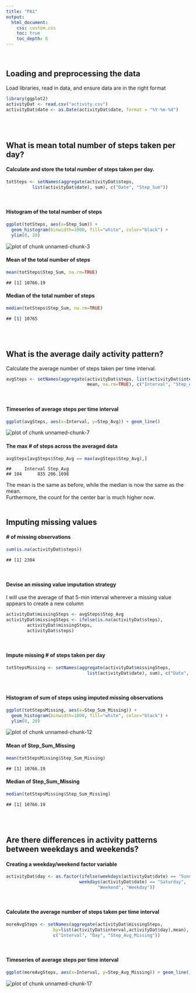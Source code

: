 ```yaml
---
title: "PA1"
output:
  html_document:
    css: custom.css
    toc: true
    toc_depth: 6
---
```

<br>

## Loading and preprocessing the data
Load libraries, read in data, and ensure data are in the right format

```r
library(ggplot2)
activityDat <- read.csv("activity.csv")
activityDat$date <- as.Date(activityDat$date, format = "%Y-%m-%d")
```
<br><br>

## What is mean total number of steps taken per day?

#### Calculate and store the total number of steps taken per day.  

```r
totSteps <- setNames(aggregate(activityDat$steps, 
          list(activityDat$date), sum), c("Date", "Step_Sum"))
```
<br>

#### Histogram of the total number of steps

```r
ggplot(totSteps, aes(x=Step_Sum)) + 
  geom_histogram(binwidth=1000, fill="white", color="black") +
  ylim(0, 20)
```

![plot of chunk unnamed-chunk-3](figure/unnamed-chunk-3-1.png) 
<br>

#### Mean of the total number of steps 

```r
mean(totSteps$Step_Sum, na.rm=TRUE)
```

```
## [1] 10766.19
```

#### Median of the total number of steps 

```r
median(totSteps$Step_Sum, na.rm=TRUE)
```

```
## [1] 10765
```

<br><br>

## What is the average daily activity pattern?
Calculate the average number of steps taken per time interval.

```r
avgSteps <- setNames(aggregate(activityDat$steps, list(activityDat$interval),
                               mean, na.rm=TRUE), c("Interval", "Step_Avg"))
```
<br>

#### Timeseries of average steps per time interval

```r
ggplot(avgSteps, aes(x=Interval, y=Step_Avg)) + geom_line()
```

![plot of chunk unnamed-chunk-7](figure/unnamed-chunk-7-1.png) 
<br>

#### The max # of steps across the averaged data

```r
avgSteps[avgSteps$Step_Avg == max(avgSteps$Step_Avg),]
```

```
##     Interval Step_Avg
## 104      835 206.1698
```
The mean is the same as before, while the median is now the same as the mean.  
Furthermore, the count for the center bar is much higher now.
<br><br>

## Imputing missing values

#### # of missing observations

```r
sum(is.na(activityDat$steps))
```

```
## [1] 2304
```
<br>

#### Devise an missing value imputation strategy
I will use the average of that 5-min interval wherever a missing value  
appears to create a new column

```r
activityDat$missingSteps <- avgSteps$Step_Avg
activityDat$missingSteps <- ifelse(is.na(activityDat$steps), 
        activityDat$missingSteps, 
        activityDat$steps)
```
<br>


#### Impute missing # of steps taken per day

```r
totStepsMissing <- setNames(aggregate(activityDat$missingSteps, 
                               list(activityDat$date), sum), c("Date", "Step_Sum_Missing"))
```
<br>

#### Histogram of sum of steps using imputed missing observations

```r
ggplot(totStepsMissing, aes(x=Step_Sum_Missing)) + 
  geom_histogram(binwidth=1000, fill="white", color="black") +
  ylim(0, 20)
```

![plot of chunk unnamed-chunk-12](figure/unnamed-chunk-12-1.png) 
<br>

#### Mean of Step_Sum_Missing

```r
mean(totStepsMissing$Step_Sum_Missing)
```

```
## [1] 10766.19
```

#### Median of Step_Sum_Missing

```r
median(totStepsMissing$Step_Sum_Missing)
```

```
## [1] 10766.19
```
<br><br>

## Are there differences in activity patterns between weekdays and weekends?

#### Creating a weekday/weekend factor variable

```r
activityDat$day <- as.factor(ifelse(weekdays(activityDat$date) == "Sunday" | 
                            weekdays(activityDat$date) == "Saturday", 
                                   "Weekend", "Weekday"))
```
<br>

#### Calculate the average number of steps taken per time interval

```r
moreAvgSteps <- setNames(aggregate(activityDat$missingSteps, 
                  by=list(activityDat$interval,activityDat$day),mean),
                  c("Interval", "Day", "Step_Avg_Missing"))
```
<br>

#### Timeseries of average steps per time interval

```r
ggplot(moreAvgSteps, aes(x=Interval, y=Step_Avg_Missing)) + geom_line() + facet_grid(Day ~ .)
```

![plot of chunk unnamed-chunk-17](figure/unnamed-chunk-17-1.png) 

